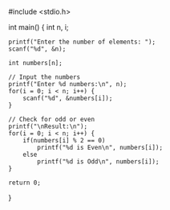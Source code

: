 #include <stdio.h>

int main() {
    int n, i;
    
    printf("Enter the number of elements: ");
    scanf("%d", &n);

    int numbers[n];

    // Input the numbers
    printf("Enter %d numbers:\n", n);
    for(i = 0; i < n; i++) {
        scanf("%d", &numbers[i]);
    }

    // Check for odd or even
    printf("\nResult:\n");
    for(i = 0; i < n; i++) {
        if(numbers[i] % 2 == 0)
            printf("%d is Even\n", numbers[i]);
        else
            printf("%d is Odd\n", numbers[i]);
    }

    return 0;
}
